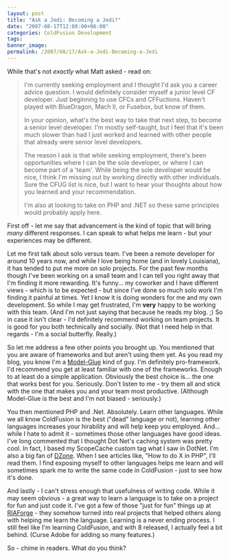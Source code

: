 ```yaml
---
layout: post
title: "Ask a Jedi: Becoming a Jedi?"
date: "2007-08-17T12:08:00+06:00"
categories: ColdFusion Development 
tags: 
banner_image: 
permalink: /2007/08/17/Ask-a-Jedi-Becoming-a-Jedi
---
```


While that's not <i>exactly</i> what Matt asked - read on:

<blockquote>
I'm currently seeking employment and I thought I'd ask you a career advice question.  I would definitely consider myself a junior level CF developer.  Just beginning to use CFCs and CFFuctions.  Haven't played with BlueDragon, Mach II, or Fusebox, but know of them.

In your opinion, what's the best way to take that next step, to become a senior level developer.  I'm mostly self-taught, but I feel that it's been much slower than had I just worked
and learned with other people that already were senior level developers.

The reason I ask is that while seeking employment, there's been opportunities where I can be the sole developer, or where I can become part of a 'team'.  While being the sole developer would be nice, I think I'm missing out by working
directly with other individuals.  Sure the CFUG list is nice, but I want to hear your thoughts about how you learned and your recommendation.

I'm also at looking to take on PHP and .NET so these same principles would probably apply here.
</blockquote>
<!--more-->
First off - let me say that advancement is the kind of topic that will bring <i>many</i> different responses. I can speak to what helps me learn - but your experiences may be different.

Let me first talk about solo versus team. I've been a remote developer for around 10 years now, and while I love being home (and in lovely Louisiana), it has tended to put me more on solo projects. For the past few months though I've been working on a small team and I can tell you right away that I'm finding it more rewarding. It's funny... my coworker and I have different views - which is to be expected - but since I've done so much solo work I'm finding it painful at times. Yet I know it is doing wonders for me and my own development. So while I may get frustrated, I'm <b>very</b> happy to be working with this team. (And I'm not just saying that because he reads my blog. ;) So in case it isn't clear - I'd definitely recommend working on team projects. It is good for you both technically and socially. (Not that I need help in that regards - I'm a social butterfly. Really.)

So let me address a few other points you brought up. You mentioned that you are aware of frameworks and but aren't using them yet. As you read my blog, you know I'm a <a href="http://www.model-glue.com">Model-Glue</a> kind of guy. I'm definitely pro-framework. I'd recommend you get at least familiar with one of the frameworks. Enough to at least do a simple application. Obviously the best choice is... the one that works best for you. Seriously. Don't listen to me - try them all and stick with the one that makes you and your team most productive. (Although Model-Glue is the best and I'm not biased - seriously.)

You then mentioned PHP and .Net. Absolutely. Learn other languages. While we all know ColdFusion is the best ("dead" language or not), learning other languages increases your hirability and will help keep you employed. And... while I hate to admit it - sometimes those other languages have good ideas. I've long commented that I thought Dot Net's caching system was pretty cool. In fact, I based my ScopeCache custom tag what I saw in DotNet. I'm also a big fan of <a href="http://www.dzone.com/">DZone</a>. When I see articles like, "How to do X in PHP", I'll read them. I find exposing myself to other languages helps me learn and will sometimes spark me to write the same code in ColdFusion - just to see how it's done.

And lastly - I can't stress enough that usefulness of writing code. While it may seem obvious - a great way to learn a language is to take on a project for fun and just code it. I've got a few of those "just for fun" things up at <a href="http://www.riaforge.org">RIAForge</a> - they somehow turned into real projects that helped others along with helping me learn the language. Learning is a never ending process. I still feel like I'm learning ColdFusion, and with 8 released, I actually feel a bit behind. (Curse Adobe for adding so many features.)

So - chime in readers. What do you think?